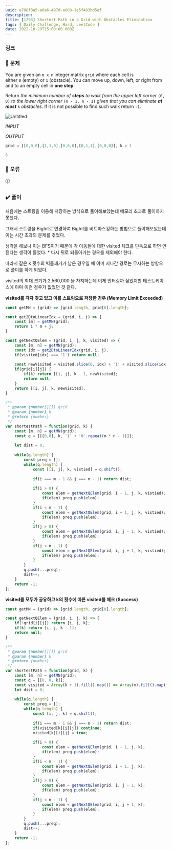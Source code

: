 ```yaml
---
uuid: e788f3a5-a6a6-497d-a808-1e5f483bd5ef
description: 
title: [1293] Shortest Path in a Grid with Obstacles Elimination
tags: [ Daily Challenge, Hard, LeetCode ]
date: 2022-10-29T15:00:00.000Z
---
```








### 링크

### 📝 문제

You are given an `m x n` integer matrix `grid` where each cell is either `0` (empty) or `1` (obstacle). You can move up, down, left, or right from and to an empty cell in **one step**.

Return *the minimum number of **steps** to walk from the upper left corner* `(0, 0)` *to the lower right corner* `(m - 1, n - 1)` *given that you can eliminate **at most*** `k` *obstacles*. If it is not possible to find such walk return `-1`.

![Untitled](https://vault-r2.dorage.io/e788f3a5-a6a6-497d-a808-1e5f483bd5ef/untitled.png)

*INPUT*

*OUTPUT*

```jsx
grid = [[0,0,0],[1,1,0],[0,0,0],[0,1,1],[0,0,0]], k = 1
```

```jsx
6
```

### 🚨 오류

<aside>
🕧

</aside>

### ✔️ 풀이

처음에는 스트링을 이용해 저장하는 방식으로 풀이해보았는데 메모리 초과로 풀이하지 못했다.

그래서 스트링을 BigInt로 변경하여 BigInt를 비트마스킹하는 방법으로 풀이해보았는데 이는 시간 초과의 문제를 겪었다.

생각을 해보니 이는 BFS이기 때문에 각 이동들에 대한 visited 체크를 단독으로 하면 안된다는 생각이 들었다. * 다시 뒤로 되돌아가는 경우를 제외해야 한다.

따라서 같은 k 횟수의 벽돌깨기가 남은 경우일 때 이미 지나간 경로는 무시하는 방향으로 풀이를 하게 되었다.

visited의 최대 크기가 2,560,000 을 차지하는데 이게 안터질까 싶었지만 테스트케이스에 아마 이런 경우가 없었던 것 같다.

**visited를 각자 갖고 있고 이를 스트링으로 저장한 경우 (Memory Limit Exceeded)**

```jsx
const getMN = (grid) => [grid.length, grid[0].length];

const get2DtoLinearIdx = (grid, i, j) => {
    const [m] = getMN(grid);
    return i * m + j;
}

const getNextQElem = (grid, i, j, k, visited) => {
    const [m, n] = getMN(grid);
    const idx = get2DtoLinearIdx(grid, i, j);
    if(visited[idx] === '1') return null;
    
    const newVisited = visited.slice(0, idx) + '1' + visited.slice(idx + 1, m * n);
    if(grid[i][j]) {
        if(k) return [[i, j], k - 1, newVisited];
        return null;
    }
    return [[i, j], k, newVisited];
}

/**
 * @param {number[][]} grid
 * @param {number} k
 * @return {number}
 */
var shortestPath = function(grid, k) {
    const [m, n] = getMN(grid);
    const q = [[[0,0], k, '1' + '0'.repeat(m * n - 1)]];
    
    let dist = 0;
    
    while(q.length) {
        const preq = [];
        while(q.length) {
            const [[i, j], k, vistied] = q.shift();
            
            if(i === m - 1 && j === n - 1) return dist;
            
            if(i > 0) {
                const elem = getNextQElem(grid, i - 1, j, k, vistied);
                if(elem) preq.push(elem);
            }
            if(i < m - 1) {
                const elem = getNextQElem(grid, i + 1, j, k, vistied);
                if(elem) preq.push(elem);
            }
            if(j > 0) {
                const elem = getNextQElem(grid, i, j - 1, k, vistied);
                if(elem) preq.push(elem);
            }
            if(j < n - 1) {
                const elem = getNextQElem(grid, i, j + 1, k, vistied);
                if(elem) preq.push(elem);
            }
        }
        q.push(...preq);
        dist++;
    }
    return -1;
};
```

**visited를 모두가 공유하고 k의 횟수에 따른 visited를 체크 (Success)**

```jsx
const getMN = (grid) => [grid.length, grid[0].length];

const getNextQElem = (grid, i, j, k) => {
    if(!grid[i][j]) return [i, j, k];
    if(k) return [i, j, k - 1];
    return null;
}

/**
 * @param {number[][]} grid
 * @param {number} k
 * @return {number}
 */
var shortestPath = function(grid, k) {
    const [m, n] = getMN(grid);
    const q = [[0, 0, k]];
    const visited = Array(k + 1).fill().map(() => Array(m).fill().map(()=>Array(n).fill(false)));
    let dist = 0;
    
    while(q.length) {
        const preq = [];
        while(q.length) {
            const [i, j, k] = q.shift();
            
            if(i === m - 1 && j === n - 1) return dist;
            if(visited[k][i][j]) continue;
            visited[k][i][j] = true;
            
            if(i > 0) {
                const elem = getNextQElem(grid, i - 1, j, k);
                if(elem) preq.push(elem);
            }
            if(i < m - 1) {
                const elem = getNextQElem(grid, i + 1, j, k);
                if(elem) preq.push(elem);
            }
            if(j > 0) {
                const elem = getNextQElem(grid, i, j - 1, k);
                if(elem) preq.push(elem);
            }
            if(j < n - 1) {
                const elem = getNextQElem(grid, i, j + 1, k);
                if(elem) preq.push(elem);
            }
        }
        q.push(...preq);
        dist++;
    }
    return -1;
};
```